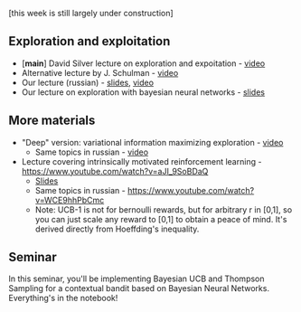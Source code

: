 [this week is still largely under construction]
## Exploration and exploitation
* [__main__] David Silver lecture on exploration and expoitation - [video](https://www.youtube.com/watch?v=sGuiWX07sKw)
* Alternative lecture by J. Schulman - [video](https://www.youtube.com/watch?v=SfCa1HQMkuw)
* Our lecture (russian) - [slides](https://yadi.sk/i/JAeItALT3JmvCL), [video](https://yadi.sk/i/bVHmu9gt3Hi9Ym)
* Our lecture on exploration with bayesian neural networks - [slides](https://yadi.sk/i/OANpkyFn3Jmv4J)
  
## More materials 
* "Deep" version: variational information maximizing exploration - [video](https://www.youtube.com/watch?v=sRIjxxjVrnY)
  * Same topics in russian - [video](https://yadi.sk/i/_2_0yqeW3HDbcn)
* Lecture covering intrinsically motivated reinforcement learning - https://www.youtube.com/watch?v=aJI_9SoBDaQ
  * [Slides](https://yadi.sk/i/8sx42nau3HEYKg)
  * Same topics in russian - https://www.youtube.com/watch?v=WCE9hhPbCmc
  * Note: UCB-1 is not for bernoulli rewards, but for arbitrary r in [0,1], so you can just scale any reward to [0,1] to obtain a peace of mind. It's derived directly from Hoeffding's inequality.

## Seminar
In this seminar, you'll be implementing Bayesian UCB and Thompson Sampling for a contextual bandit based on Bayesian Neural Networks. Everything's in the notebook!
